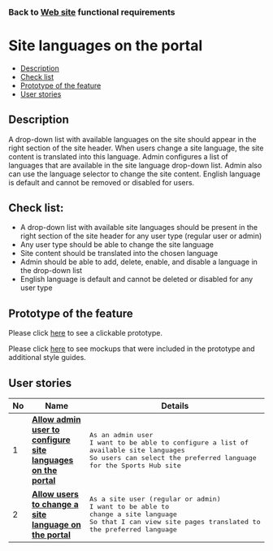 ### Back to [Web site](../../#web-site) functional requirements

# Site languages on the portal

- [Description](#description)
- [Check list](#check-list)
- [Prototype of the feature](#prototype-of-the-feature)
- [User stories](#user-stories)

## Description

A drop-down list with available languages on the site should appear in the right section of the site header. When users change a site language, the site content is translated into this language. 
Admin configures a list of languages that are available in the site language drop-down list.
Admin also can use the language selector to change the site content. English language is default and cannot be removed or disabled for users.

## Check list:

- A drop-down list with available site languages should be present in the right section of the site header for any user type (regular user or admin)
- Any user type should be able to change the site language
- Site content should be translated into the chosen language
- Admin should be able to add, delete, enable, and disable a language in the drop-down list
- English language is default and cannot be deleted or disabled for any user type

## Prototype of the feature

Please click [here](https://www.figma.com/proto/r4rCFsgZLTI77lroZSQynb/Site-Languages?node-id=0%3A1075&viewport=406%2C-1586%2C0.2511744797229767&scaling=min-zoom) to see a clickable prototype.

Please click [here](https://www.figma.com/file/r4rCFsgZLTI77lroZSQynb/Site-Languages?node-id=0%3A1) to see mockups that were included in the prototype and additional style guides.

## User stories

No           |      Name     |   Details
------------ | ------------- | -------------
1 |[**Allow admin user to configure site languages on the portal**](/products/sports_hub_portal/web_application_features/site_languages/user_stories/configure_site_languages)|<pre>As an admin user<br>I want to be able to configure a list of available site languages<br>So users can select the preferred language for the Sports Hub site</pre>
2 |[**Allow users to change a site language on the portal**](/products/sports_hub_portal/web_application_features/site_languages/user_stories/site_language_dropdown)|<pre>As a site user (regular or admin)<br>I want to be able to change a site language<br>So that I can view site pages translated to the preferred language</pre>
